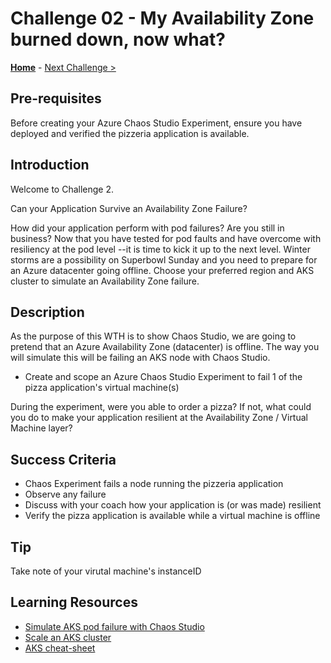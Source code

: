 # Challenge 02 - My Availability Zone burned down, now what?

**[Home](../README.md)** - [Next Challenge >](./Challenge-03.md)

## Pre-requisites

Before creating your Azure Chaos Studio Experiment, ensure you have deployed and verified the pizzeria application is available. 

## Introduction

Welcome to Challenge 2.

Can your Application Survive an Availability Zone Failure?

How did your application perform with pod failures? Are you still in business? Now that you have tested for pod faults and have
overcome with resiliency at the pod level --it is time to kick it up to the next level. Winter storms are a possibility on Superbowl Sunday and you need to
prepare for an Azure datacenter going offline. Choose your preferred region and AKS cluster to simulate an Availability Zone failure. 
 

## Description

As the purpose of this WTH is to show Chaos Studio, we are going to pretend that an Azure Availability Zone (datacenter) is offline. The way you will simulate this will be failing an AKS node with Chaos Studio. 

- Create and scope an Azure Chaos Studio Experiment to fail 1 of the pizza application's virtual machine(s)

During the experiment, were you able to order a pizza? If not, what could you do to make your application resilient at the Availability Zone / Virtual
Machine layer? 



## Success Criteria

- Chaos Experiment fails a node running the pizzeria application
- Observe any failure
- Discuss with your coach how your application is (or was made) resilient
- Verify the pizza application is available while a virtual machine is offline

## Tip

Take note of your virutal machine's instanceID


## Learning Resources
- [Simulate AKS pod failure with Chaos Studio](https://docs.microsoft.com/en-us/azure/chaos-studio/chaos-studio-tutorial-aks-portal)
- [Scale an AKS cluster](https://docs.microsoft.com/en-us/azure/aks/scale-cluster)
- [AKS cheat-sheet](https://kubernetes.io/docs/reference/kubectl/cheatsheet/)

